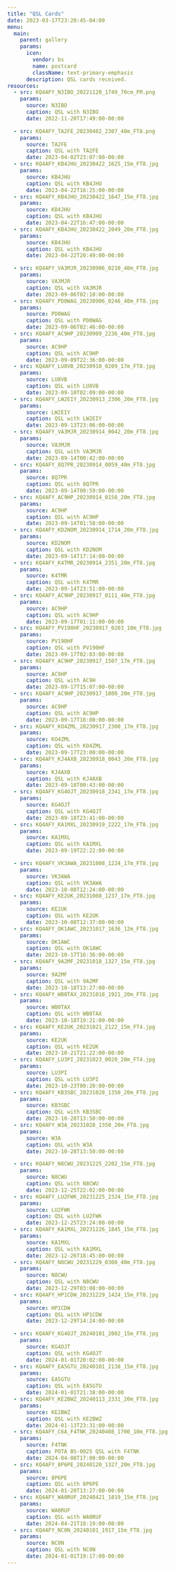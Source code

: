 ```yaml
---
title: "QSL Cards"
date: 2023-03-17T23:20:45-04:00
menu:
  main:
    parent: gallery
    params:
      icon:
        vendor: bs
        name: postcard
        className: text-primary-emphasis
      description: QSL cards received.
resources:
  - src: KQ4AFY_N3IBO_20221120_1749_70cm_FM.png
    params:
      source: N3IBO
      caption: QSL with N3IBO
      date: 2022-11-20T17:49:00-00:00

  - src: KQ4AFY_TA2FE_20230402_2307_40m_FT8.png
    params:
      source: TA2FE
      caption: QSL with TA2FE
      date: 2023-04-02T23:07:00-00:00
  - src: KQ4AFY_KB4JHU_20230422_1625_15m_FT8.jpg
    params:
      source: KB4JHU
      caption: QSL with KB4JHU
      date: 2023-04-22T16:25:00-00:00
  - src: KQ4AFY_KB4JHU_20230422_1647_15m_FT8.jpg
    params:
      source: KB4JHU
      caption: QSL with KB4JHU
      date: 2023-04-22T16:47:00-00:00
  - src: KQ4AFY_KB4JHU_20230422_2049_20m_FT8.jpg
    params:
      source: KB4JHU
      caption: QSL with KB4JHU
      date: 2023-04-22T20:49:00-00:00

  - src: KQ4AFY_VA3MJR_20230906_0210_40m_FT8.jpg
    params:
      source: VA3MJR
      caption: QSL with VA3MJR
      date: 2023-09-06T02:10:00-00:00
  - src: KQ4AFY_PD0WAG_20230906_0246_40m_FT8.jpg
    params:
      source: PD0WAG
      caption: QSL with PD0WAG
      date: 2023-09-06T02:46:00-00:00
  - src: KQ4AFY_AC9HP_20230909_2236_40m_FT8.jpg
    params:
      source: AC9HP
      caption: QSL with AC9HP
      date: 2023-09-09T22:36:00-00:00
  - src: KQ4AFY_LU8VB_20230910_0209_17m_FT8.jpg
    params:
      source: LU8VB
      caption: QSL with LU8VB
      date: 2023-09-10T02:09:00-00:00
  - src: KQ4AFY_LW2EIY_20230913_2306_20m_FT8.jpg
    params:
      source: LW2EIY
      caption: QSL with LW2EIY
      date: 2023-09-13T23:06:00-00:00
  - src: KQ4AFY_VA3MJR_20230914_0042_20m_FT8.jpg
    params:
      source: VA3MJR
      caption: QSL with VA3MJR
      date: 2023-09-14T00:42:00-00:00
  - src: KQ4AFY_8Q7PR_20230914_0059_40m_FT8.jpg
    params:
      source: 8Q7PR
      caption: QSL with 8Q7PR
      date: 2023-09-14T00:59:00-00:00
  - src: KQ4AFY_AC9HP_20230914_0158_20m_FT8.jpg
    params:
      source: AC9HP
      caption: QSL with AC9HP
      date: 2023-09-14T01:58:00-00:00
  - src: KQ4AFY_KD2NOM_20230914_1714_20m_FT8.jpg
    params:
      source: KD2NOM
      caption: QSL with KD2NOM
      date: 2023-09-14T17:14:00-00:00
  - src: KQ4AFY_K4TMR_20230914_2351_20m_FT8.jpg
    params:
      source: K4TMR
      caption: QSL with K4TMR
      date: 2023-09-14T23:51:00-00:00
  - src: KQ4AFY_AC9HP_20230917_0111_40m_FT8.jpg
    params:
      source: AC9HP
      caption: QSL with AC9HP
      date: 2023-09-17T01:11:00-00:00
  - src: KQ4AFY_PV190HF_20230917_0203_10m_FT8.jpg
    params:
      source: PV190HF
      caption: QSL with PV190HF
      date: 2023-09-17T02:03:00-00:00
  - src: KQ4AFY_AC9HP_20230917_1507_17m_FT8.jpg
    params:
      source: AC9HP
      caption: QSL with AC9H
      date: 2023-09-17T15:07:00-00:00
  - src: KQ4AFY_AC9HP_20230917_1800_20m_FT8.jpg
    params:
      source: AC9HP
      caption: QSL with AC9HP
      date: 2023-09-17T18:00:00-00:00
  - src: KQ4AFY_KO4ZML_20230917_2300_17m_FT8.jpg
    params:
      source: KO4ZML
      caption: QSL with KO4ZML
      date: 2023-09-17T23:00:00-00:00
  - src: KQ4AFY_KJ4AXB_20230918_0043_20m_FT8.jpg
    params:
      source: KJ4AXB
      caption: QSL with KJ4AXB
      date: 2023-09-18T00:43:00-00:00
  - src: KQ4AFY_KG4OJT_20230918_2341_17m_FT8.jpg
    params:
      source: KG4OJT
      caption: QSL with KG4OJT
      date: 2023-09-18T23:41:00-00:00
  - src: KQ4AFY_KA1MXL_20230919_2222_17m_FT8.jpg
    params:
      source: KA1MXL
      caption: QSL with KA1MXL
      date: 2023-09-19T22:22:00-00:00

  - src: KQ4AFY_VK3AWA_20231008_1224_17m_FT8.jpg
    params:
      source: VK3AWA
      caption: QSL with VK3AWA
      date: 2023-10-08T12:24:00-00:00
  - src: KQ4AFY_KE2UK_20231008_1237_17m_FT8.jpg
    params:
      source: KE2UK
      caption: QSL with KE2UK
      date: 2023-10-08T12:37:00-00:00
  - src: KQ4AFY_OK1AWC_20231017_1636_12m_FT8.jpg
    params:
      source: OK1AWC
      caption: QSL with OK1AWC
      date: 2023-10-17T16:36:00-00:00
  - src: KQ4AFY_9A2MF_20231018_1327_15m_FT8.jpg
    params:
      source: 9A2MF
      caption: QSL with 9A2MF
      date: 2023-10-18T13:27:00-00:00
  - src: KQ4AFY_WB0TAX_20231018_1921_20m_FT8.jpg
    params:
      source: WB0TAX
      caption: QSL with WB0TAX
      date: 2023-10-18T19:21:00-00:00
  - src: KQ4AFY_KE2UK_20231021_2122_15m_FT4.jpg
    params:
      source: KE2UK
      caption: QSL with KE2UK
      date: 2023-10-21T21:22:00-00:00
  - src: KQ4AFY_LU3PI_20231023_0020_20m_FT4.jpg
    params:
      source: LU3PI
      caption: QSL with LU3PI
      date: 2023-10-23T00:20:00-00:00
  - src: KQ4AFY_KB3SBC_20231028_1350_20m_FT8.jpg
    params:
      source: KB3SBC
      caption: QSL with KB3SBC
      date: 2023-10-28T13:50:00-00:00
  - src: KQ4AFY_W3A_20231028_1350_20m_FT8.jpg
    params:
      source: W3A
      caption: QSL with W3A
      date: 2023-10-28T13:50:00-00:00

  - src: KQ4AFY_N8CWU_20231225_2202_15m_FT8.jpg
    params:
      source: N8CWU
      caption: QSL with N8CWU
      date: 2023-12-25T22:02:00-00:00
  - src: KQ4AFY_LU2FWK_20231225_2324_15m_FT8.jpg
    params:
      source: LU2FWK
      caption: QSL with LU2FWK
      date: 2023-12-25T23:24:00-00:00
  - src: KQ4AFY_KA1MXL_20231226_1845_15m_FT8.jpg
    params:
      source: KA1MXL
      caption: QSL with KA1MXL
      date: 2023-12-26T18:45:00-00:00
  - src: KQ4AFY_N8CWU_20231229_0308_40m_FT8.jpg
    params:
      source: N8CWU
      caption: QSL with N8CWU
      date: 2023-12-29T03:08:00-00:00
  - src: KQ4AFY_HP1CDW_20231229_1424_15m_FT8.jpg
    params:
      source: HP1CDW
      caption: QSL with HP1CDW
      date: 2023-12-29T14:24:00-00:00

  - src: KQ4AFY_KG4OJT_20240101_2002_15m_FT8.jpg
    params:
      source: KG4OJT
      caption: QSL with KG4OJT
      date: 2024-01-01T20:02:00-00:00
  - src: KQ4AFY_EA5GTU_20240101_2138_15m_FT8.jpg
    params:
      source: EA5GTU
      caption: QSL with EA5GTU
      date: 2024-01-01T21:38:00-00:00
  - src: KQ4AFY_KE2BWZ_20240113_2331_20m_FT8.jpg
    params:
      source: KE2BWZ
      caption: QSL with KE2BWZ
      date: 2024-01-13T23:31:00-00:00
  - src: KQ4AFY_C6A_F4TNK_20240408_1700_10m_FT8.jpg
    params:
      source: F4TNK
      caption: POTA BS-0025 QSL with F4TNK
      date: 2024-04-08T17:00:00-00:00
  - src: KQ4AFY_8P6PE_20240120_1327_20m_FT8.jpg
    params:
      source: 8P6PE
      caption: QSL with 8P6PE
      date: 2024-01-20T13:27:00-00:00
  - src: KQ4AFY_WA0RUF_20240421_1819_15m_FT8.jpg
    params:
      source: WA0RUF
      caption: QSL with WA0RUF
      date: 2024-04-21T18:19:00-00:00
  - src: KQ4AFY_NC0N_20240101_1917_15m_FT8.jpg
    params:
      source: NC0N
      caption: QSL with NC0N
      date: 2024-01-01T19:17:00-00:00
---
```

